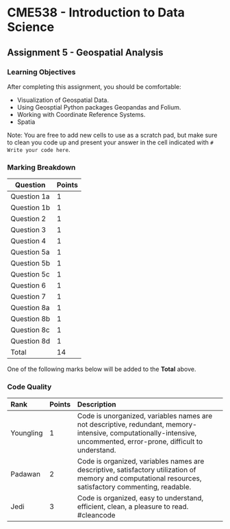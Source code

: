 # CME538 - Introduction to Data Science
## Assignment 5 - Geospatial Analysis

### Learning Objectives
After completing this assignment, you should be comfortable:
- Visualization of Geospatial Data.
- Using Geosptial Python packages Geopandas and Folium.
- Working with Coordinate Reference Systems.
- Spatia

Note: You are free to add new cells to use as a scratch pad, but make sure to clean you code up and present your answer in the cell indicated with `# Write your code here`.

### Marking Breakdown

Question | Points
--- | ---
Question 1a | 1
Question 1b | 1
Question 2 | 1
Question 3 | 1
Question 4 | 1
Question 5a | 1
Question 5b | 1
Question 5c | 1
Question 6 | 1
Question 7 | 1
Question 8a | 1
Question 8b | 1
Question 8c | 1
Question 8d | 1
Total | 14

One of the following marks below will be added to the **Total** above.

### Code Quality

| Rank | Points | Description |
| :-- | :-- | :-- |
| Youngling | 1 | Code is unorganized, variables names are not descriptive, redundant, memory-intensive, computationally-intensive, uncommented, error-prone, difficult to understand. |
| Padawan | 2 | Code is organized, variables names are descriptive, satisfactory utilization of memory and computational resources, satisfactory commenting, readable. |
| Jedi | 3 | Code is organized, easy to understand, efficient, clean, a pleasure to read. #cleancode |

